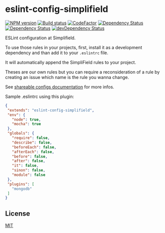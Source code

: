 # eslint-config-simplifield

[![NPM version](https://badge.fury.io/js/eslint-config-simplifield.svg)](https://npmjs.org/package/eslint-config-simplifield)
[![Build status](https://secure.travis-ci.org/SimpliField/eslint-config-simplifield.svg)](https://travis-ci.org/SimpliField/eslint-config-simplifield)
[![CodeFactor](https://www.codefactor.io/repository/github/simplifield/eslint-config-simplifield/badge)](https://www.codefactor.io/repository/github/simplifield/eslint-config-simplifield)
[![Dependency Status](https://dependencyci.com/github/SimpliField/eslint-config-simplifield/badge)](https://dependencyci.com/github/SimpliField/eslint-config-simplifield)
[![Dependency Status](https://david-dm.org/SimpliField/eslint-config-simplifield.svg)](https://david-dm.org/SimpliField/eslint-config-simplifield)
[![devDependency Status](https://david-dm.org/SimpliField/eslint-config-simplifield/dev-status.svg)](https://david-dm.org/SimpliField/eslint-config-simplifield#info=devDependencies)

ESLint configuration at Simplifield.

To use those rules in your projects, first, install it
 as a development dependency and than add it to your `.eslintrc` file.

It will automatically append the SimpliField rules to your
project.

Theses are our own rules but you can require a reconsideration
 of a rule by creating an issue which name is the rule you
 wanna change.

See [shareable configs documentation](http://eslint.org/docs/developer-guide/shareable-configs)
 for more infos.

 Sample .eslintrc using this plugin:
 ```json
 {
  "extends": "eslint-config-simplifield",
  "env": {
    "node": true,
    "mocha": true
  },
  "globals": {
    "require": false,
    "describe": false,
    "beforeEach": false,
    "afterEach": false,
    "before": false,
    "after": false,
    "it": false,
    "sinon": false,
    "module": false
  },
  "plugins": [
    "mongodb"
  ]
}
```

## License
[MIT](LICENSE)
